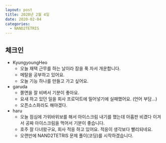 ```yaml
---
layout: post
title: 2020년 2월 4일
date: 2020-02-04
categories:
  - NAND2TETRIS
---
```


## 체크인

- KyungyoungHeo
  - 오늘 재택 근무를 하는 날이라 잠을 푹 자서 개운합니다.
  - 메탈을 공부하고 있어요.
  - 오늘 기능 하나를 만들고 가고 싶어요.
- garuda
  - 쫄면을 잘 비벼서 기분이 좋아요.
  - 요새 하고 있던 일을 회사 프로덕트에 밀어넣기에 실패했어요. (언어 부담...)
  - 오픈소스화라도 해야겠다.
- haru
  - 오늘 점심에 가위바위보를 해서 아이스크림 내기를 했는데 아홉판 비겼다 이겨서 공짜 아이스크림을 먹어서 기분이 좋습니다.
  - 호주 잘 다녀왔구요, 회사 적응 하고 있어요. 적응이 생각보다 빨리되네요.
  - 오랜만에 NAND2TETRIS 문제 풀이(코딩)를 시작하겠습니다.
